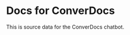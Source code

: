 Docs for ConverDocs
========================================
This is source data for the ConverDocs chatbot.




